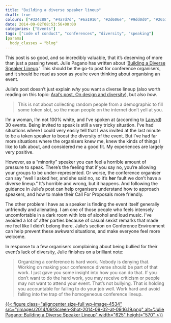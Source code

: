 ```yaml
---
title: "Building a diverse speaker lineup"
draft: true
colours: ["#324c88", "#4a7d7d", "#6a1916", "#2d606e", "#9dd0d0", "#26515d", "#9dd0d0"]
date: 2014-09-02T08:53:56+00:00
categories: ["Events"]
tags: ["code of conduct", "conferences", "diversity", "speaking"]
[params]
  body_classes = "blog"
---
```


This post is so good, and so incredibly valuable, that it’s deserving of more than just a passing tweet. Julie Pagano has written about ‘[Building a Diverse Speaker Lineup](http://juliepagano.com/blog/2014/08/26/building-a-diverse-speaker-lineup/).’ This should be the go-to post for conference organisers, and it should be read as soon as you’re even thinking about organising an event.

Julie’s post doesn’t just explain *why* you want a diverse lineup (also worth reading on this topic: [Aral’s post, On design and diversity](https://aralbalkan.com/notes/on-design-and-diversity/)), but also *how*.

> This is not about collecting random people from a demographic to fill some token slot, so the mean people on the internet don’t yell at you.

I’m a woman, I’m not 100% white, and I’ve spoken at (according to [Lanyrd](http://lanyrd.com/profile/laurakalbag/)) 30 events. Being invited to speak is still a very tricky situation. I’ve had situations where I could very easily tell that I was invited at the last minute to be a token speaker to boost the diversity of the event. But I’ve had far more situations where the organisers knew me, knew the kinds of things I like to talk about, and considered me a good fit. My experiences are largely very positive.

However, as a “minority” speaker you can feel a horrible amount of pressure to speak. There’s the feeling that if you say no, you’re allowing your groups to be under-represented. Or worse, the conference organiser can say “well I asked her, and she said no, so it’s **her** fault we don’t have a diverse lineup.” It’s horrible and wrong, but it happens. And following the guidance in Julie’s post can help organisers understand how to approach speakers, and how to make their Call For Proposals more friendly.

The other problem I have as a speaker is finding the event itself generally unfriendly and alienating. I am one of those people who feels intensely uncomfortable in a dark room with lots of alcohol and loud music. I’ve avoided a lot of after parties because of casual sexist remarks that made me feel like I didn’t belong there. Julie’s section on Conference Environment can help prevent these awkward situations, and make everyone feel more welcome.

In response to a few organisers complaining about being bullied for their event’s lack of diversity, Julie finishes on a brilliant note:

> Organizing a conference is hard work. Nobody is denying that. Working on making your conference diverse should be part of that work. I just gave you some insight into how you can do that. If you don’t want to do the hard work, you may receive criticism or people may not want to attend your event. That’s not bullying. That is holding you accountable for failing to do your job well. Work hard and avoid falling into the trap of the homogeneous conference lineup.

[{{< figure class="aligncenter size-full wp-image-4534" src="/images/2014/09/Screen-Shot-2014-09-02-at-09.16.19.png" alt="Julie Pagano: Building a Diverse Speaker Lineup" width="625" height="570" >}}](http://juliepagano.com/blog/2014/08/26/building-a-diverse-speaker-lineup/)


